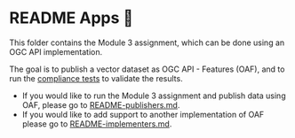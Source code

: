 # README Apps 👋
This folder contains the Module 3 assignment, which can be done using an OGC API implementation.

The goal is to publish a vector dataset as OGC API - Features (OAF), and to run the [compliance tests](https://github.com/OSGeo/cite-runner) to validate the results.

* If you would like to run the Module 3 assignment and publish data using OAF, please go to [README-publishers.md](./README-publishers.mdREADME-publishers.md).
* If you would like to add support to another implementation of OAF please go to [README-implementers.md](./README-implementers.md).
